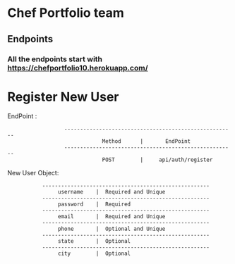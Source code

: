# Chef Portfolio team

## Endpoints

### All the endpoints start with https://chefportfolio10.herokuapp.com/


                                 
   # Register New User
   
EndPoint :

                      ------------------------------------------------------
                                  Method      |       EndPoint 
                      ------------------------------------------------------
                                  POST        |     api/auth/register
                                  
                                  
                                  
 New User Object: 
 
               -----------------------------------------------------
                    username    |  Required and Unique
               -----------------------------------------------------
                    password    |  Required
               -----------------------------------------------------
                    email       |  Required and Unique
               -----------------------------------------------------
                    phone       |  Optional and Unique
               -----------------------------------------------------
                    state       |  Optional
               -----------------------------------------------------
                    city        |  Optional
                    
            

